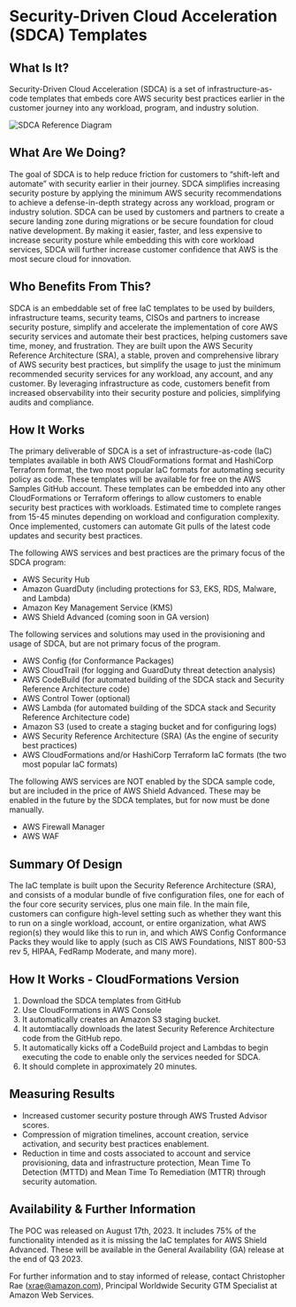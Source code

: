 # Security-Driven Cloud Acceleration (SDCA) Templates

## What Is It? 
Security-Driven Cloud Acceleration (SDCA) is a set of infrastructure-as-code templates that embeds core AWS security best practices earlier in the customer journey into any workload, program, and industry solution. 

![SDCA Reference Diagram](https://github.com/aws-samples/security-driven-cloud-acceleration/assets/5162627/c6157010-a63b-4cb4-ad9e-b86b844ba3c3)

## What Are We Doing?
The goal of SDCA is to help reduce friction for customers to “shift-left and automate” with security earlier in their journey. SDCA simplifies increasing security posture by applying the minimum AWS security recommendations to achieve a defense-in-depth strategy across any workload, program or industry solution. SDCA can be used by customers and partners to create a secure landing zone during migrations or be secure foundation for cloud native development. By making it easier, faster, and less expensive to increase security posture while embedding this with core workload services, SDCA will further increase customer confidence that AWS is the most secure cloud for innovation. 

## Who Benefits From This?
SDCA is an embeddable set of free IaC templates to be used by builders, infrastructure teams, security teams, CISOs and partners to increase security posture, simplify and accelerate the implementation of core AWS security services and automate their best practices, helping customers save time, money, and frustration. They are built upon the AWS Security Reference Architecture (SRA), a stable, proven and comprehensive library of AWS security best practices, but simplify the usage to just the minimum recommended security services for any workload, any account, and any customer. By leveraging infrastructure as code, customers benefit from increased observability into their security posture and policies, simplifying audits and compliance.

## How It Works
The primary deliverable of SDCA is a set of infrastructure-as-code (IaC) templates available in both AWS CloudFormations format and HashiCorp Terraform format, the two most popular IaC formats for automating security policy as code. These templates will be available for free on the AWS Samples GitHub account. These templates can be embedded into any other CloudFormations or Terraform offerings to allow customers to enable security best practices with workloads. Estimated time to complete ranges from 15-45 minutes depending on workload and configuration complexity. Once implemented, customers can automate Git pulls of the latest code updates and security best practices. 

The following AWS services and best practices are the primary focus of the SDCA program:
* AWS Security Hub
* Amazon GuardDuty (including protections for S3, EKS, RDS, Malware, and Lambda) 
* Amazon Key Management Service (KMS)
* AWS Shield Advanced (coming soon in GA version)

The following services and solutions may used in the provisioning and usage of SDCA, but are not primary focus of the program. 
* AWS Config (for Conformance Packages)
* AWS CloudTrail (for logging and GuardDuty threat detection analysis)
* AWS CodeBuild (for automated building of the SDCA stack and Security Reference Architecture code) 
* AWS Control Tower (optional)
* AWS Lambda (for automated building of the SDCA stack and Security Reference Architecture code)
* Amazon S3 (used to create a staging bucket and for configuring logs)
* AWS Security Reference Architecture (SRA) (As the engine of security best practices)
* AWS CloudFormations and/or HashiCorp Terraform IaC formats (the two most popular IaC formats)

The following AWS services are NOT enabled by the SDCA sample code, but are included in the price of AWS Shield Advanced. These may be enabled in the future by the SDCA templates, but for now must be done manually. 
* AWS Firewall Manager
* AWS WAF

## Summary Of Design
The IaC template is built upon the Security Reference Architecture (SRA), and consists of a modular bundle of five configuration files, one for each of the four core security services, plus one main file. In the main file, customers can configure high-level setting such as whether they want this to run on a single workload, account, or entire organization, what AWS region(s) they would like this to run in, and which AWS Config Conformance Packs they would like to apply (such as CIS AWS Foundations, NIST 800-53 rev 5, HIPAA, FedRamp Moderate, and many more). 

## How It Works - CloudFormations Version
1. Download the SDCA templates from GitHub
2. Use CloudFormations in AWS Console
3. It automatically creates an Amazon S3 staging bucket.
4. It automtiacally downloads the latest Security Reference Architecture code from the GitHub repo. 
5. It automatically kicks off a CodeBuild project and Lambdas to begin executing the code to enable only the services needed for SDCA. 
6. It should complete in approximately 20 minutes. 

## Measuring Results
* Increased customer security posture through AWS Trusted Advisor scores. 
* Compression of migration timelines, account creation, service activation, and security best practices enablement. 
* Reduction in time and costs associated to account and service provisioning, data and infrastructure protection, Mean Time To Detection (MTTD) and Mean Time To Remediation (MTTR) through security automation.
   
## Availability & Further Information
The POC was released on August 17th, 2023. It includes 75% of the functionality intended as it is missing the IaC templates for AWS Shield Advanced. These will be available in the General Availability (GA) release at the end of Q3 2023. 

For further information and to stay informed of release, contact Christopher Rae (xrae@amazon.com), Principal Worldwide Security GTM Specialist at Amazon Web Services. 





